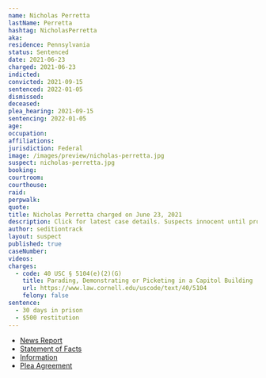 ```yaml
---
name: Nicholas Perretta
lastName: Perretta
hashtag: NicholasPerretta
aka:
residence: Pennsylvania
status: Sentenced
date: 2021-06-23
charged: 2021-06-23
indicted:
convicted: 2021-09-15
sentenced: 2022-01-05
dismissed:
deceased:
plea_hearing: 2021-09-15
sentencing: 2022-01-05
age:
occupation:
affiliations:
jurisdiction: Federal
image: /images/preview/nicholas-perretta.jpg
suspect: nicholas-perretta.jpg
booking:
courtroom:
courthouse:
raid:
perpwalk:
quote:
title: Nicholas Perretta charged on June 23, 2021
description: Click for latest case details. Suspects innocent until proven guilty.
author: seditiontrack
layout: suspect
published: true
caseNumber:
videos:
charges:
  - code: 40 USC § 5104(e)(2)(G)
    title: Parading, Demonstrating or Picketing in a Capitol Building
    url: https://www.law.cornell.edu/uscode/text/40/5104
    felony: false
sentence:
  - 30 days in prison
  - $500 restitution
---
```


- [News Report](https://triblive.com/local/westmoreland/3-more-western-pa-residents-including-scottdale-man-charged-in-capitol-riots/)
- [Statement of Facts](https://www.justice.gov/usao-dc/case-multi-defendant/file/1433336/download)
- [Information](https://www.justice.gov/usao-dc/case-multi-defendant/file/1433326/download)
- [Plea Agreement](https://www.justice.gov/usao-dc/case-multi-defendant/file/1433331/download)
